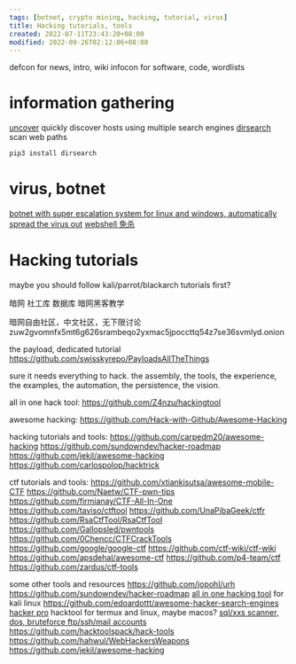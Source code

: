 ```yaml
---
tags: [botnet, crypto mining, hacking, tutorial, virus]
title: Hacking tutorials, tools
created: 2022-07-11T23:43:20+08:00
modified: 2022-09-26T02:12:06+08:00
---
```


defcon for news, intro, wiki
infocon for software, code, wordlists

# information gathering

[uncover](https://github.com/projectdiscovery/uncover) quickly discover hosts using multiple search engines
[dirsearch](https://github.com/maurosoria/dirsearch) scan web paths
```bash
pip3 install dirsearch
```

# virus, botnet

[botnet with super escalation system for linux and windows, automatically spread the virus out](https://github.com/ThrillQuks/Pitraix)
[webshell 免杀](https://zu1k.com/posts/security/web-security/hide-your-webshell/)

# Hacking tutorials

maybe you should follow kali/parrot/blackarch tutorials first?

暗网 社工库 数据库 暗网黑客教学

暗网自由社区，中文社区，无下限讨论
zuw2gvomnfx5mt6g626srambeqo2yxmac5jpoccttq54z7se36svmlyd.onion

the payload, dedicated tutorial
https://github.com/swisskyrepo/PayloadsAllTheThings

sure it needs everything to hack. the assembly, the tools, the experience, the examples, the automation, the persistence, the vision.

all in one hack tool:
https://github.com/Z4nzu/hackingtool

awesome hacking:
https://github.com/Hack-with-Github/Awesome-Hacking

hacking tutorials and tools:
https://github.com/carpedm20/awesome-hacking
https://github.com/sundowndev/hacker-roadmap
https://github.com/jekil/awesome-hacking
https://github.com/carlospolop/hacktrick

ctf tutorials and tools:
https://github.com/xtiankisutsa/awesome-mobile-CTF
https://github.com/Naetw/CTF-pwn-tips
https://github.com/firmianay/CTF-All-In-One
https://github.com/taviso/ctftool
https://github.com/UnaPibaGeek/ctfr
https://github.com/RsaCtfTool/RsaCtfTool
https://github.com/Gallopsled/pwntools
https://github.com/0Chencc/CTFCrackTools
https://github.com/google/google-ctf
https://github.com/ctf-wiki/ctf-wiki
https://github.com/apsdehal/awesome-ctf
https://github.com/p4-team/ctf
https://github.com/zardus/ctf-tools

some other tools and resources
https://github.com/jopohl/urh
https://github.com/sundowndev/hacker-roadmap
[all in one hacking tool](https://github.com/Z4nzu/hackingtool) for kali linux
https://github.com/edoardottt/awesome-hacker-search-engines
[hacker pro](https://github.com/jaykali/hackerpro) hacktool for termux and linux, maybe macos?
[sql/xxs scanner, dos, bruteforce ftp/ssh/mail accounts](https://github.com/b3-v3r/Hunner)
https://github.com/hacktoolspack/hack-tools
https://github.com/hahwul/WebHackersWeapons
https://github.com/jekil/awesome-hacking
